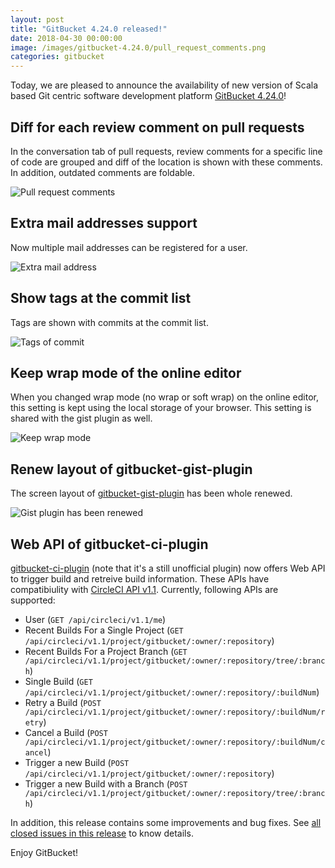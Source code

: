 ```yaml
---
layout: post
title: "GitBucket 4.24.0 released!"
date: 2018-04-30 00:00:00
image: /images/gitbucket-4.24.0/pull_request_comments.png
categories: gitbucket
---
```


Today, we are pleased to announce the availability of new version of Scala based Git centric software development platform [GitBucket 4.24.0](https://github.com/gitbucket/gitbucket/releases/tag/4.24.0)!

## Diff for each review comment on pull requests

In the conversation tab of pull requests, review comments for a specific line of code are grouped and diff of the location is shown with these comments. In addition, outdated comments are foldable.

![Pull request comments]({{site.baseurl}}/images/gitbucket-4.24.0/pull_request_comments.png)

## Extra mail addresses support

Now multiple mail addresses can be registered for a user.

![Extra mail address]({{site.baseurl}}/images/gitbucket-4.24.0/extra_mail_address.png)

## Show tags at the commit list

Tags are shown with commits at the commit list.

![Tags of commit]({{site.baseurl}}/images/gitbucket-4.24.0/tags_of_commit.png)

## Keep wrap mode of the online editor

When you changed wrap mode (no wrap or soft wrap) on the online editor, this setting is kept using the local storage of your browser. This setting is shared with the gist plugin as well.

![Keep wrap mode]({{site.baseurl}}/images/gitbucket-4.24.0/wrap_mode.png)

## Renew layout of gitbucket-gist-plugin

The screen layout of [gitbucket-gist-plugin](https://github.com/gitbucket/gitbucket-gist-plugin) has been whole renewed.

![Gist plugin has been renewed]({{site.baseurl}}/images/gitbucket-4.24.0/renew_gist_plugin.png)

## Web API of gitbucket-ci-plugin

[gitbucket-ci-plugin](https://github.com/takezoe/gitbucket-ci-plugin) (note that it's a still unofficial plugin) now offers Web API to trigger build and retreive build information. These APIs have compatibiulity with [CircleCI API v1.1](https://circleci.com/docs/api/v1-reference/). Currently, following APIs are supported:

- User (`GET /api/circleci/v1.1/me`)
- Recent Builds For a Single Project (`GET /api/circleci/v1.1/project/gitbucket/:owner/:repository`)
- Recent Builds For a Project Branch (`GET /api/circleci/v1.1/project/gitbucket/:owner/:repository/tree/:branch`)
- Single Build (`GET /api/circleci/v1.1/project/gitbucket/:owner/:repository/:buildNum`)
- Retry a Build (`POST /api/circleci/v1.1/project/gitbucket/:owner/:repository/:buildNum/retry`)
- Cancel a Build (`POST /api/circleci/v1.1/project/gitbucket/:owner/:repository/:buildNum/cancel`)
- Trigger a new Build (`POST /api/circleci/v1.1/project/gitbucket/:owner/:repository`)
- Trigger a new Build with a Branch (`POST /api/circleci/v1.1/project/gitbucket/:owner/:repository/tree/:branch`)

In addition, this release contains some improvements and bug fixes. See [all closed issues in this release](https://github.com/gitbucket/gitbucket/issues?q=is%3Aclosed+milestone%3A4.24.0) to know details.

Enjoy GitBucket!

